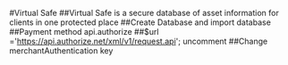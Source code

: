 #Virtual Safe
##Virtual Safe is a secure database of asset information for clients in one protected place
##Create Database and import database
##Payment method api.authorize 
##$url ='https://api.authorize.net/xml/v1/request.api'; uncomment
##Change merchantAuthentication key
